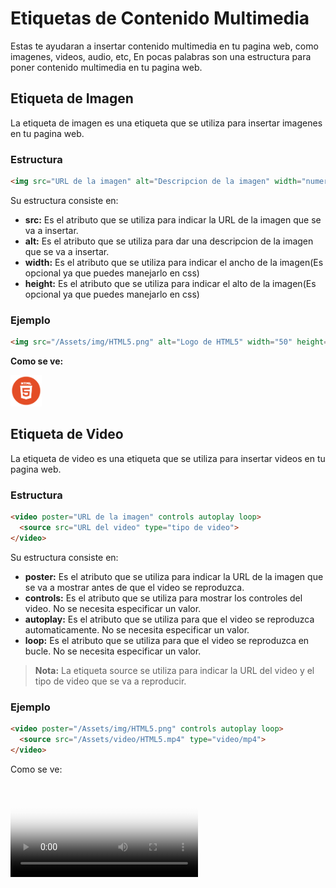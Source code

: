 # Etiquetas de Contenido Multimedia

Estas te ayudaran a insertar contenido multimedia en tu pagina web, como imagenes, videos, audio, etc, En pocas palabras son una estructura para poner contenido multimedia en tu pagina web.

## Etiqueta de Imagen

La etiqueta de imagen es una etiqueta que se utiliza para insertar imagenes en tu pagina web.

### Estructura

```html
<img src="URL de la imagen" alt="Descripcion de la imagen" width="numero de pixeles de ancho" height="numero de pixeles por alto">
```
Su estructura consiste en: 
- **src:** Es el atributo que se utiliza para indicar la URL de la imagen que se va a insertar.
- **alt:** Es el atributo que se utiliza para dar una descripcion de la imagen que se va a insertar.
- **width:** Es el atributo que se utiliza para indicar el ancho de la imagen(Es opcional ya que puedes manejarlo en css)
- **height:** Es el atributo que se utiliza para indicar el alto de la imagen(Es opcional ya que puedes manejarlo en css)


### Ejemplo

```html
<img src="/Assets/img/HTML5.png" alt="Logo de HTML5" width="50" height="50">
```

**Como se ve:**

<img src="/Assets/img/HTML5.png" alt="Logo de HTML5" width="50" height="50">


## Etiqueta de Video

La etiqueta de video es una etiqueta que se utiliza para insertar videos en tu pagina web.

### Estructura

```html
<video poster="URL de la imagen" controls autoplay loop>
  <source src="URL del video" type="tipo de video">
</video>
```

Su estructura consiste en:
- **poster:** Es el atributo que se utiliza para indicar la URL de la imagen que se va a mostrar antes de que el video se reproduzca.
- **controls:** Es el atributo que se utiliza para mostrar los controles del video. No se necesita especificar un valor.
- **autoplay:** Es el atributo que se utiliza para que el video se reproduzca automaticamente. No se necesita especificar un valor.
- **loop:** Es el atributo que se utiliza para que el video se reproduzca en bucle. No se necesita especificar un valor.

> **Nota:** La etiqueta source se utiliza para indicar la URL del video y el tipo de video que se va a reproducir.

### Ejemplo

```html
<video poster="/Assets/img/HTML5.png" controls autoplay loop>
  <source src="/Assets/video/HTML5.mp4" type="video/mp4">
</video>
```

Como se ve:

<video poster="/Assets/img/HTML5.png" controls autoplay loop>
  <source src="/Assets/videos/HTML_course.mp4" type="video/mp4">
</video>